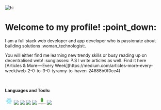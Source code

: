 <!-- ### Hi, 👋 I am Rajashree Parhi -->
 <img alt="hi" src="https://c.tenor.com/lAr_Fip4Sx0AAAAi/woman-raising-hand-joypixels.gif" align="center"  width= "100vw"/> 
 <h1> Welcome  to my profile! :point_down: </h1>
 <p> I am a full stack web developer and app developer who is passionate about building solutions :woman_technologist:. </p>
 <p>You will either find me learning new trendy skills or busy reading up on decentralised web! :sunglasses:
P.S I write articles as well. Find it here [Articles & More — Every Week](https://medium.com/articles-more-every-week/web-2-0-to-3-0-tyranny-to-haven-24888b0f0ce4)
</p>
 
 <br/> <br/>
 **Languages and Tools:**
 
<img height="25" src="https://raw.githubusercontent.com/github/explore/80688e429a7d4ef2fca1e82350fe8e3517d3494d/topics/react/react.png">
<img height="25" src="https://img.icons8.com/color/48/000000/javascript.png"/>
<img height="25" src="https://img.icons8.com/color/48/000000/html-5.png"/> 
<img height="25" src="https://img.icons8.com/color/48/000000/css3.png"/> 
<img height="25" src="https://img.icons8.com/color/48/000000/nodejs.png"/> 
<img height="25" src="https://raw.githubusercontent.com/devicons/devicon/master/icons/mongodb/mongodb-original-wordmark.svg" />
<img height="25" src="https://img.icons8.com/color/48/000000/flutter.png"/> 

<!--
**rajashree23/rajashree23** is a ✨ _special_ ✨ repository because its `README.md` (this file) appears on your GitHub profile.

Here are some ideas to get you started:

- 🔭 I’m currently working on ...
- 🌱 I’m currently learning ...
- 👯 I’m looking to collaborate on ...
- 🤔 I’m looking for help with ...
- 💬 Ask me about ...
- 📫 How to reach me: ...
- 😄 Pronouns: ...
- ⚡ Fun fact: ...
-->
